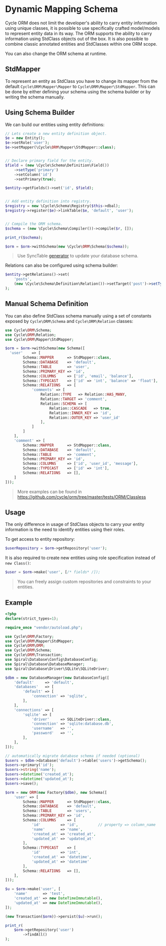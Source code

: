 # Dynamic Mapping Schema
Cycle ORM does not limit the developer's ability to carry entity information using unique classes, it is possible to use specifically crafted model/models to represent entity data in its way. The ORM supports the ability to carry information using StdClass objects out of the box. It is also possible to combine classic annotated entities and StdClasses within one ORM scope.

You can also change the ORM schema at runtime.

## StdMapper
To represent an entity as StdClass you have to change its mapper from the default `Cycle\ORM\Mapper\Mapper` to `Cycle\ORM\Mapper\StdMapper`.
This can be done by either defining your schema using the schema builder or by writing the schema manually.

## Using Schema Builder
We can build our entities using entity definitions:

```php
// Lets create a new entity definition object.
$e = new Entity();
$e->setRole('user');
$e->setMapper(\Cycle\ORM\Mapper\StdMapper::class);


// Declare primary field for the entity.
$field = (new \Cycle\Schema\Definition\Field())
    ->setType('primary')
    ->setColumn('id')
    ->setPrimary(true);

$entity->getFields()->set('id', $field);


// Add entity definition into registry.
$registry = new \Cycle\Schema\Registry($this->dbal);
$registry->register($e)->linkTable($e, 'default', 'user');


// Compile the ORM schema.
$schema = (new \Cycle\Schema\Compiler())->compile($r, []);

print_r($schema);

$orm = $orm->withSchema(new \Cycle\ORM\Schema($schema));
```

> Use SyncTable [generator](/advanced/schema-builder.md) to update your database schema.

Relations can also be configured using schema builder:

```php
$entity->getRelations()->set(
    'posts',
    (new \Cycle\Schema\Definition\Relation())->setTarget('post')->setType('hasMany')
);
```

## Manual Schema Definition
You can also define StdClass schema manually using a set of constants exposed by `Cycle\ORM\Schema` and `Cycle\ORM\Relation` classes:

```php
use Cycle\ORM\Schema;
use Cycle\ORM\Relation;
use Cycle\ORM\Mapper\StdMapper;

$orm = $orm->withSchema(new Schema([
  'user'    => [
        Schema::MAPPER      => StdMapper::class,
        Schema::DATABASE    => 'default',
        Schema::TABLE       => 'user',
        Schema::PRIMARY_KEY => 'id',
        Schema::COLUMNS     => ['id', 'email', 'balance'],
        Schema::TYPECAST    => ['id' => 'int', 'balance' => 'float'],
        Schema::RELATIONS   => [
            'comments' => [
                Relation::TYPE   => Relation::HAS_MANY,
                Relation::TARGET => 'comment',
                Relation::SCHEMA => [
                    Relation::CASCADE   => true,
                    Relation::INNER_KEY => 'id',
                    Relation::OUTER_KEY => 'user_id'
                ],
            ]
        ]
    ],
    'comment' => [
        Schema::MAPPER      => StdMapper::class,
        Schema::DATABASE    => 'default',
        Schema::TABLE       => 'comment',
        Schema::PRIMARY_KEY => 'id',
        Schema::COLUMNS     => ['id', 'user_id', 'message'],
        Schema::TYPECAST    => ['id' => 'int'],
        Schema::RELATIONS   => [],
    ]
]));
```

> More examples can be found in https://github.com/cycle/orm/tree/master/tests/ORM/Classless

## Usage
The only difference in usage of StdClass objects to carry your entity information is the need to identify entities using their roles.

To get access to entity repository:

```php
$userRepository = $orm->getRepository('user');
```

It is also required to create new entities using role specification instead of `new Class()`:

```php
$user = $orm->make('user', [/* fields* /]);
```

> You can freely assign custom repositories and constraints to your entities.

## Example
```php
<?php
declare(strict_types=1);

require_once "vendor/autoload.php";

use Cycle\ORM\Factory;
use Cycle\ORM\Mapper\StdMapper;
use Cycle\ORM\ORM;
use Cycle\ORM\Schema;
use Cycle\ORM\Transaction;
use Spiral\Database\Config\DatabaseConfig;
use Spiral\Database\DatabaseManager;
use Spiral\Database\Driver\SQLite\SQLiteDriver;

$dbm = new DatabaseManager(new DatabaseConfig([
    'default'     => 'default',
    'databases'   => [
        'default' => [
            'connection' => 'sqlite',
        ],
    ],
    'connections' => [
        'sqlite' => [
            'driver'     => SQLiteDriver::class,
            'connection' => 'sqlite:database.db',
            'username'   => '',
            'password'   => '',
        ],
    ],
]));

// automatically migrate database schema if needed (optional)
$users = $dbm->database('default')->table('users')->getSchema();
$users->primary('id');
$users->string('name');
$users->datetime('created_at');
$users->datetime('updated_at');
$users->save();

$orm = new ORM(new Factory($dbm), new Schema([
    'user' => [
        Schema::MAPPER      => StdMapper::class,
        Schema::DATABASE    => 'default',
        Schema::TABLE       => 'users',
        Schema::PRIMARY_KEY => 'id',
        Schema::COLUMNS     => [
            'id'         => 'id',         // property => column_name
            'name'       => 'name',
            'created_at' => 'created_at',
            'updated_at' => 'updated_at'
        ],
        Schema::TYPECAST    => [
            'id'         => 'int',
            'created_at' => 'datetime',
            'updated_at' => 'datetime'
        ],
        Schema::RELATIONS   => [],
    ],
]));

$u = $orm->make('user', [
    'name'       => 'test',
    'created_at' => new DateTimeImmutable(),
    'updated_at' => new DateTimeImmutable(),
]);

(new Transaction($orm))->persist($u)->run();

print_r(
    $orm->getRepository('user')
        ->findAll()
);
```
